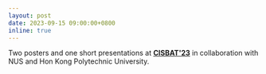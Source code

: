 ```yaml
---
layout: post
date: 2023-09-15 09:00:00+0800
inline: true
---
```


Two posters and one short presentations at [**CISBAT'23**](https://cisbat.epfl.ch/) in collaboration with NUS and Hon Kong Polytechnic University.
